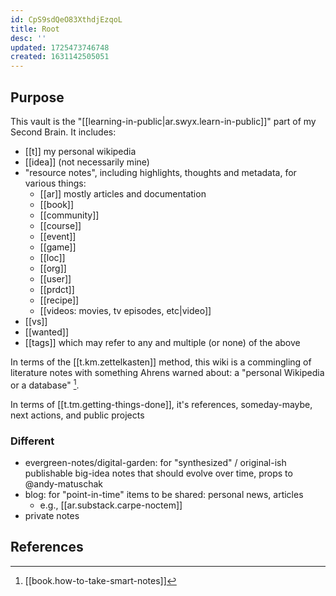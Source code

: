 ```yaml
---
id: CpS9sdQeO83XthdjEzqoL
title: Root
desc: ''
updated: 1725473746748
created: 1631142505051
---
```


## Purpose

This vault is the "[[learning-in-public|ar.swyx.learn-in-public]]" part of my Second Brain. It includes:

- [[t]] my personal wikipedia
- [[idea]] (not necessarily mine)
- "resource notes", including highlights, thoughts and metadata, for various things:
  - [[ar]] mostly articles and documentation
  - [[book]]
  - [[community]]
  - [[course]]
  - [[event]]
  - [[game]]
  - [[loc]]
  - [[org]]
  - [[user]]
  - [[prdct]]
  - [[recipe]]
  - [[videos: movies, tv episodes, etc|video]]
- [[vs]]
- [[wanted]]
- [[tags]] which may refer to any and multiple (or none) of the above

In terms of the [[t.km.zettelkasten]] method, this wiki is a commingling of literature notes with something Ahrens warned about: a "personal Wikipedia or a database" [^1]. 

In terms of [[t.tm.getting-things-done]], it's references, someday-maybe, next actions, and public projects


### Different

- evergreen-notes/digital-garden: for "synthesized" / original-ish publishable big-idea notes that should evolve over time, props to @andy-matuschak
- blog: for "point-in-time" items to be shared: personal news, articles 
  - e.g., [[ar.substack.carpe-noctem]]
- private notes

## References

[^1]: [[book.how-to-take-smart-notes]]